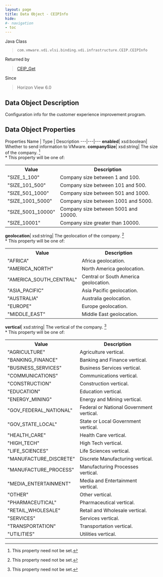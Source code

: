 ```yaml
---
layout: page
title: Data Object - CEIPInfo
hide:
#- navigation
- toc
---
```






Java Class
> `com.vmware.vdi.vlsi.binding.vdi.infrastructure.CEIP.CEIPInfo`

Returned by
> [CEIP_Get](vdi.infrastructure.CEIP.md#get)

Since
> Horizon View 6.0


## Data Object Description

Configuration info for the customer experience improvement program.

## Data Object Properties
Properties
Name |  Type |  Description
---|---|---
**enabled**|  xsd:boolean|  Whether to send information to VMware.
**companySize**|  xsd:string|  The size of the company. [^1]<br>* This property will be one of:<br><table><tr><th>Value</th><th>Description</th></tr><tr><td>"SIZE_1_100"</td><td>Company size between 1 and 100.</td></tr><tr><td>"SIZE_101_500"</td><td>Company size between 101 and 500.</td></tr><tr><td>"SIZE_501_1000"</td><td>Company size between 501 and 1000.</td></tr><tr><td>"SIZE_1001_5000"</td><td>Company size between 1001 and 5000.</td></tr><tr><td>"SIZE_5001_10000"</td><td>Company size between 5001 and 10000.</td></tr><tr><td>"SIZE_10001"</td><td>Company size greater than 10000.</td></tr></table>
**geolocation**|  xsd:string|  The geolocation of the company. [^1]<br>* This property will be one of:<br><table><tr><th>Value</th><th>Description</th></tr><tr><td>"AFRICA"</td><td>Africa geolocation.</td></tr><tr><td>"AMERICA_NORTH"</td><td>North America geolocation.</td></tr><tr><td>"AMERICA_SOUTH_CENTRAL"</td><td>Central or South America geolocation.</td></tr><tr><td>"ASIA_PACIFIC"</td><td>Asia Pacific geolocation.</td></tr><tr><td>"AUSTRALIA"</td><td>Australia geolocation.</td></tr><tr><td>"EUROPE"</td><td>Europe geolocation.</td></tr><tr><td>"MIDDLE_EAST"</td><td>Middle East geolocation.</td></tr></table>
**vertical**|  xsd:string|  The vertical of the company. [^1]<br>* This property will be one of:<br><table><tr><th>Value</th><th>Description</th></tr><tr><td>"AGRICULTURE"</td><td>Agriculture vertical.</td></tr><tr><td>"BANKING_FINANCE"</td><td>Banking and Finance vertical.</td></tr><tr><td>"BUSINESS_SERVICES"</td><td>Business Services vertical.</td></tr><tr><td>"COMMUNICATIONS"</td><td>Communications vertical.</td></tr><tr><td>"CONSTRUCTION"</td><td>Construction vertical.</td></tr><tr><td>"EDUCATION"</td><td>Education vertical.</td></tr><tr><td>"ENERGY_MINING"</td><td>Energy and Mining vertical.</td></tr><tr><td>"GOV_FEDERAL_NATIONAL"</td><td>Federal or National Government vertical.</td></tr><tr><td>"GOV_STATE_LOCAL"</td><td>State or Local Government vertical.</td></tr><tr><td>"HEALTH_CARE"</td><td>Health Care vertical.</td></tr><tr><td>"HIGH_TECH"</td><td>High Tech vertical.</td></tr><tr><td>"LIFE_SCIENCES"</td><td>Life Sciences vertical.</td></tr><tr><td>"MANUFACTURE_DISCRETE"</td><td>Discrete Manufacturing vertical.</td></tr><tr><td>"MANUFACTURE_PROCESS"</td><td>Manufacturing Processes vertical.</td></tr><tr><td>"MEDIA_ENTERTAINMENT"</td><td>Media and Entertainment vertical.</td></tr><tr><td>"OTHER"</td><td>Other vertical.</td></tr><tr><td>"PHARMACEUTICAL"</td><td>Pharmaceutical vertical.</td></tr><tr><td>"RETAIL_WHOLESALE"</td><td>Retail and Wholesale vertical.</td></tr><tr><td>"SERVICES"</td><td>Services vertical.</td></tr><tr><td>"TRANSPORTATION"</td><td>Transportation vertical.</td></tr><tr><td>"UTILITIES"</td><td>Utilities vertical.</td></tr></table>


 


[^1]: This property need not be set.
